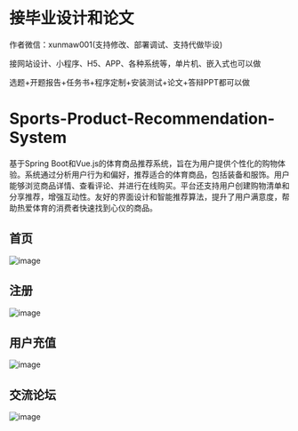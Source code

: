 # 接毕业设计和论文
作者微信：xunmaw001(支持修改、部署调试、支持代做毕设)

接网站设计、小程序、H5、APP、各种系统等，单片机、嵌入式也可以做

选题+开题报告+任务书+程序定制+安装测试+论文+答辩PPT都可以做
# Sports-Product-Recommendation-System
基于Spring Boot和Vue.js的体育商品推荐系统，旨在为用户提供个性化的购物体验。系统通过分析用户行为和偏好，推荐适合的体育商品，包括装备和服饰。用户能够浏览商品详情、查看评论、并进行在线购买。平台还支持用户创建购物清单和分享推荐，增强互动性。友好的界面设计和智能推荐算法，提升了用户满意度，帮助热爱体育的消费者快速找到心仪的商品。
## 首页
![image](https://github.com/user-attachments/assets/2df88ee8-15cf-461f-9ee8-85f65bd0ba6b)
## 注册
![image](https://github.com/user-attachments/assets/9292a0bb-0fcb-4de7-8014-c0cb7bc3e6c9)
## 用户充值
![image](https://github.com/user-attachments/assets/47a3c554-04da-4ff8-a65c-7eef2d6ab4db)
## 交流论坛
![image](https://github.com/user-attachments/assets/cd17bf26-63fe-4af2-8654-6322c9162a1d)
